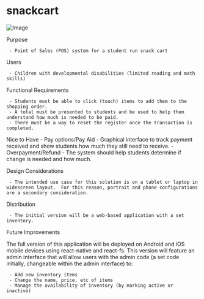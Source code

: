 # snackcart

  ![Image](https://repository-images.githubusercontent.com/190465745/13eb3200-9431-11e9-8e36-acca721e66e0 "snackcart")
  
Purpose

     - Point of Sales (POS) system for a student run snack cart   

Users 

     - Children with developmental disabilities (limited reading and math skills)

Functional Requirements

     - Students must be able to click (touch) items to add them to the shopping order.  
     - A total must be presented to students and be used to help them understand how much is needed to be paid.  
     - There must be a way to reset the register once the transaction is completed. 

Nice to Have
     - Pay options/Pay Aid - Graphical interface to track payment received and show students how much they still need to receive.
     - Overpayment/Refund - The system should help students determine if change is needed and how much.  

Design Considerations

     - The intended use case for this solution is on a tablet or laptop in widescreen layout.  For this reason, portrait and phone configurations are a secondary consideration.

Distribution

     - The initial version will be a web-based application with a set inventory.  

Future Improvements

The full version of this application will be deployed on Android and iOS mobile devices using react-native and react-fs.  This version will feature an admin interface that will allow users with the admin code (a set code initially, changeable within the admin interface) to:

     - Add new inventory items
     - Change the name, price, etc of items
     - Manage the availability of inventory (by marking active or inactive)


